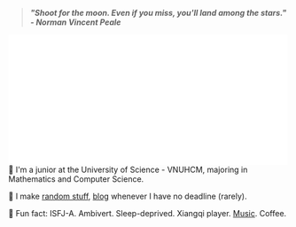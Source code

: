 > ***"Shoot for the moon. Even if you miss, you'll land among the stars." - Norman Vincent Peale***

<a href="https://github.com/ngntrgduc/github-stats">
  <img align="right" src="https://github.com/ngntrgduc/github-stats/blob/master/generated/overview.svg"/>
</a>

📖 I'm a junior at the University of Science - VNUHCM, majoring in Mathematics and Computer Science.

🧪 I make [random stuff](https://github.com/ngntrgduc/projects), [blog](https://ngntrgduc.github.io/) whenever I have no deadline (rarely).

🐧 Fun fact: ISFJ-A. Ambivert. Sleep-deprived. Xiangqi player. [Music](https://soundcloud.com/ngntrgduc). Coffee.
